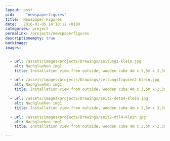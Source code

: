 ```yaml
---
layout: post
uid:     "newspaperfigures"
title:  Newspaper Figures
date:   2016-01-05 14:18:12 +0100
categories: project
permalink: /projects/newspaperfigures
descriptionempty: true
backimage:
images:


  - url: /assets/images/projects/Drawings/zeitung1-klein.jpg
    alt: Nachgluehen img1
    title: Installation view from outside, wooden cube 4m x 3,5m x 2,3m, univesity of applied arts, june 2013

  - url: /assets/images/projects/Drawings/zeitungsfiguren2-klein.jpg
    alt: Nachgluehen img1
    title: Installation view from outside, wooden cube 4m x 3,5m x 2,3m, univesity of applied arts, june 2013

  - url: /assets/images/projects/Drawings/zeit2-deta4-klein.jpg
    alt: Nachgluehen img1
    title: Installation view from outside, wooden cube 4m x 3,5m x 2,3m, univesity of applied arts, june 2013

  - url: /assets/images/projects/Drawings/zeit2-dtl4-klein.jpg
    alt: Nachgluehen img1
    title: Installation view from outside, wooden cube 4m x 3,5m x 2,3m, univesity of applied arts, june 2013

---
```

